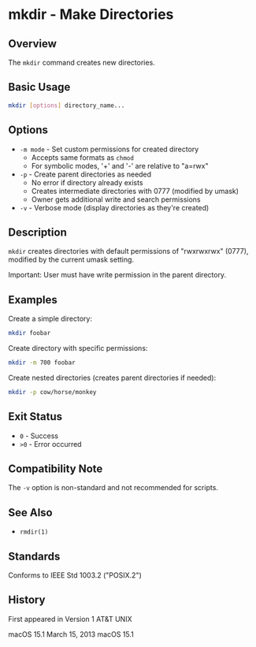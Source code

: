 # mkdir - Make Directories

## Overview

The `mkdir` command creates new directories.

## Basic Usage

```bash
mkdir [options] directory_name...
```

## Options

- `-m mode` - Set custom permissions for created directory
  - Accepts same formats as `chmod`
  - For symbolic modes, '+' and '-' are relative to "a=rwx"
- `-p` - Create parent directories as needed
  - No error if directory already exists
  - Creates intermediate directories with 0777 (modified by umask)
  - Owner gets additional write and search permissions
- `-v` - Verbose mode (display directories as they're created)

## Description

`mkdir` creates directories with default permissions of "rwxrwxrwx" (0777), modified by the current umask setting.

Important: User must have write permission in the parent directory.

## Examples

Create a simple directory:

```bash
mkdir foobar
```

Create directory with specific permissions:

```bash
mkdir -m 700 foobar
```

Create nested directories (creates parent directories if needed):

```bash
mkdir -p cow/horse/monkey
```

## Exit Status

- `0` - Success
- `>0` - Error occurred

## Compatibility Note

The `-v` option is non-standard and not recommended for scripts.

## See Also

- `rmdir(1)`

## Standards

Conforms to IEEE Std 1003.2 ("POSIX.2")

## History

First appeared in Version 1 AT&T UNIX

macOS 15.1 March 15, 2013 macOS 15.1
